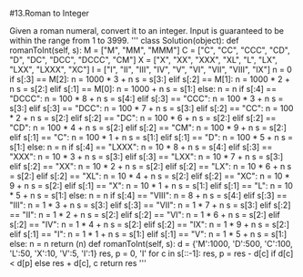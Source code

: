 #13.Roman to Integer

Given a roman numeral, convert it to an integer.
Input is guaranteed to be within the range from 1 to 3999.
'''
class Solution(object):
    def romanToInt(self, s):
        M = ["M", "MM", "MMM"]
        C = ["C", "CC", "CCC", "CD", "D", "DC", "DCC", "DCCC", "CM"]
        X = ["X", "XX", "XXX", "XL", "L", "LX", "LXX", "LXXX", "XC"]
        I = ["I", "II", "III", "IV", "V", "VI", "VII", "VIII", "IX"]
        n = 0
        if s[:3] == M[2]:
            n = 1000 * 3 + n
            s = s[3:]
        elif s[:2] == M[1]:
            n = 1000 * 2 + n
            s = s[2:]
        elif s[:1] == M[0]:
            n = 1000 + n
            s = s[1:]
        else:
            n = n
        if s[:4] == "DCCC":
            n = 100 * 8 + n
            s = s[4:]
        elif s[:3] == "CCC":
            n = 100 * 3 + n
            s = s[3:]
        elif s[:3] == "DCC":
            n = 100 * 7 + n
            s = s[3:]
        elif s[:2] == "CC":
            n = 100 * 2 + n
            s = s[2:]
        elif s[:2] == "DC":
            n = 100 * 6 + n
            s = s[2:]
        elif s[:2] == "CD":
            n = 100 * 4 + n
            s = s[2:]
        elif s[:2] == "CM":
            n = 100 * 9 + n
            s = s[2:]
        elif s[:1] == "C":
            n = 100 * 1 + n
            s = s[1:]
        elif s[:1] == "D":
            n = 100 * 5 + n
            s = s[1:]
        else:
            n = n
        if s[:4] == "LXXX":
            n = 10 * 8 + n
            s = s[4:]
        elif s[:3] == "XXX":
            n = 10 * 3 + n
            s = s[3:]
        elif s[:3] == "LXX":
            n = 10 * 7 + n
            s = s[3:]
        elif s[:2] == "XX":
            n = 10 * 2 + n
            s = s[2:]
        elif s[:2] == "LX":
            n = 10 * 6 + n
            s = s[2:]
        elif s[:2] == "XL":
            n = 10 * 4 + n
            s = s[2:]
        elif s[:2] == "XC":
            n = 10 * 9 + n
            s = s[2:]
        elif s[:1] == "X":
            n = 10 * 1 + n
            s = s[1:]
        elif s[:1] == "L":
            n = 10 * 5 + n
            s = s[1:]
        else:
            n = n
        if s[:4] == "VIII":
            n = 8 + n
            s = s[4:]
        elif s[:3] == "III":
            n = 1 * 3 + n
            s = s[3:]
        elif s[:3] == "VII":
            n = 1 * 7 + n
            s = s[3:]
        elif s[:2] == "II":
            n = 1 * 2 + n
            s = s[2:]
        elif s[:2] == "VI":
            n = 1 * 6 + n
            s = s[2:]
        elif s[:2] == "IV":
            n = 1 * 4 + n
            s = s[2:]
        elif s[:2] == "IX":
            n = 1 * 9 + n
            s = s[2:]
        elif s[:1] == "I":
            n = 1 * 1 + n
            s = s[1:]
        elif s[:1] == "V":
            n = 1 * 5 + n
            s = s[1:]
        else:
            n = n
        return (n)
    def romanToInt(self, s):
        d = {'M':1000, 'D':500, 'C':100, 'L':50, 'X':10, 'V':5, 'I':1}
        res, p = 0, 'I'
        for c in s[::-1]:
            res, p = res - d[c] if d[c] < d[p] else res + d[c], c
        return res
'''
